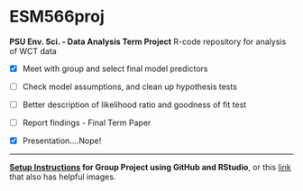 # ESM566proj

**PSU Env. Sci. - Data Analysis Term Project**
R-code repository for analysis of WCT data
 

- [x] Meet with group and select final model predictors
- [ ] Check model assumptions, and clean up hypothesis tests
- [ ] Better description of likelihood ratio and goodness of fit test

- [ ] Report findings - Final Term Paper
- [x] Presentation....Nope!

----------

**[Setup Instructions](https://github.com/PSU-Env/GitHub-for-RStudio) for Group Project using GitHub and RStudio**, or this [link](https://github.com/PSU-Env/GitHub-for-RStudio) that also has helpful images. 
